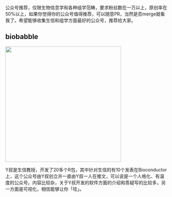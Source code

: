 公众号推荐，仅限生物信息学和各种组学范畴，要求粉丝数在一万以上，原创率在50%以上，如果你觉得你的公众号值得推荐，可以随意PR，当然是否merge就看我了。希望能够收集生信和组学方面最好的公众号，推荐给大家。



## biobabble

<img src="https://guangchuangyu.github.io/blog_images/biobabble.jpg" width="360px" />


Y叔是生信教授，开发了20多个R包，其中针对生信的有10个发表在Bioconductor上，这个公众号由Y叔创立并一直由Y叔一人在推文，可以说是一个人格化、有温度的公众号。内容比较杂，关于Y叔开发的软件方面的介绍和答疑写的比较多，另一方面是可视化，相信能够让你「哇」。

